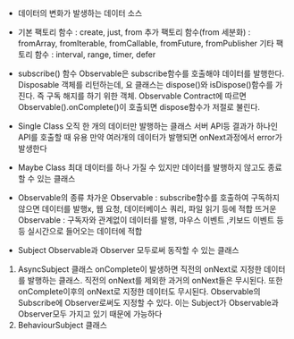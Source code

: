- 데이터의 변화가 발생하는 데이터 소스

- 기본 팩토리 함수 : create, just, from
추가 팩토리 함수(from 세분화)  : fromArray, fromIterable, fromCallable, fromFuture, fromPublisher
기타 팩토리 함수 : interval, range, timer, defer

- subscribe() 함수
Observable은 subscribe함수를 호출해야 데이터를 발행한다.
Disposable 객체를 리턴하는데, 요 클래스는 dispose()와 isDispose()함수를 가진다. 즉 구독 해지를 하기 위한 객체. Observable Contract에 따르면 Observable().onComplete()이 호출되면 dispose함수가 저절로 불린다.

- Single Class
오직 한 개의 데이터만 발행하는 클래스
서버 API등 결과가 하나인 API를 호출할 때 유용
만약 여러개의 데이터가 발행되면 onNext과정에서 error가 발생한다

- Maybe Class
최대 데이터를 하나 가질 수 있지만 데이터를 발행하지 않고도 종료할 수 있는 클래스

- Observable의 종류
차가운 Observable : subscribe함수를 호출하여 구독하지 않으면 데이터를 발행x, 웹 요청, 데이터베이스 쿼리, 파일 읽기 등에 적합
뜨거운 Observable : 구독자와 관계없이 데이터를 발행, 마우스 이벤트 ,키보드 이벤트 등등 실시간으로 들어오는 데이터에 적합

- Subject
Observable과 Observer 모두로써 동작할 수 있는 클래스
1. AsyncSubject 클래스
 onComplete이 발생하면 직전의 onNext로 지정한 데이터를 발행하는 클래스. 직전의 onNext를 제외한 과거의 onNext들은 무시된다. 또한 onComplete이후의 onNext로 지정한 데이터도 무시된다.
 Observable의 Subscribe에 Observer로써도 지정할 수 있다. 이는 Subject가 Observable과 Observer모두 가지고 있기 때문에 가능하다
2. BehaviourSubject 클래스